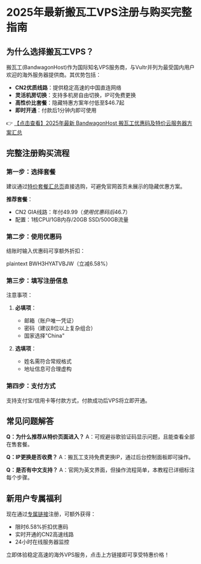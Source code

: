 # 2025年最新搬瓦工VPS注册与购买完整指南

## 为什么选择搬瓦工VPS？

搬瓦工(BandwagonHost)作为国际知名VPS服务商，与Vultr并列为最受国内用户欢迎的海外服务器提供商。其优势包括：

- **CN2优质线路**：提供稳定高速的中国直连网络
- **灵活机房切换**：支持多机房自由切换，IP可免费更换
- **高性价比套餐**：隐藏特惠方案年付低至$46.7起
- **即时开通**：付款后1分钟内即可使用

👉 [【点击查看】2025年最新 BandwagonHost 搬瓦工优惠码及特价云服务器方案汇总](https://bit.ly/banwagon)

## 完整注册购买流程

### 第一步：选择套餐
建议通过[特价套餐汇总页](https://bit.ly/banwagon)直接选购，可避免官网首页未展示的隐藏优惠方案。

**推荐套餐**：
- CN2 GIA线路：年付$49.99（使用优惠码后$46.7）
- 配置：1核CPU/1GB内存/20GB SSD/500GB流量

### 第二步：使用优惠码
结账时输入优惠码可享额外折扣：

plaintext
BWH3HYATVBJW（立减6.58%）

### 第三步：填写注册信息
注意事项：
1. **必填项**：
   - 邮箱（账户唯一凭证）
   - 密码（建议8位以上复杂组合）
   - 国家选择"China"

2. **选填项**：
   - 姓名需符合常规格式
   - 地址信息可合理虚构

### 第四步：支付方式
支持支付宝/信用卡等付款方式，付款成功后VPS将立即开通。

## 常见问题解答

**Q：为什么推荐从特价页面进入？**
A：可规避谷歌验证码显示问题，且能查看全部在售套餐。

**Q：IP更换是否收费？**
A：搬瓦工支持免费更换IP，通过后台控制面板即可操作。

**Q：是否有中文支持？**
A：官网为英文界面，但操作流程简单，本教程已详细标注每个步骤。

## 新用户专属福利

现在通过[专属链接](https://bit.ly/banwagon)注册，可额外获得：
- 限时6.58%折扣优惠码
- 实时开通的CN2高速线路
- 24小时在线服务器监控

立即体验稳定高速的海外VPS服务，点击上方链接即可享受特惠价格！